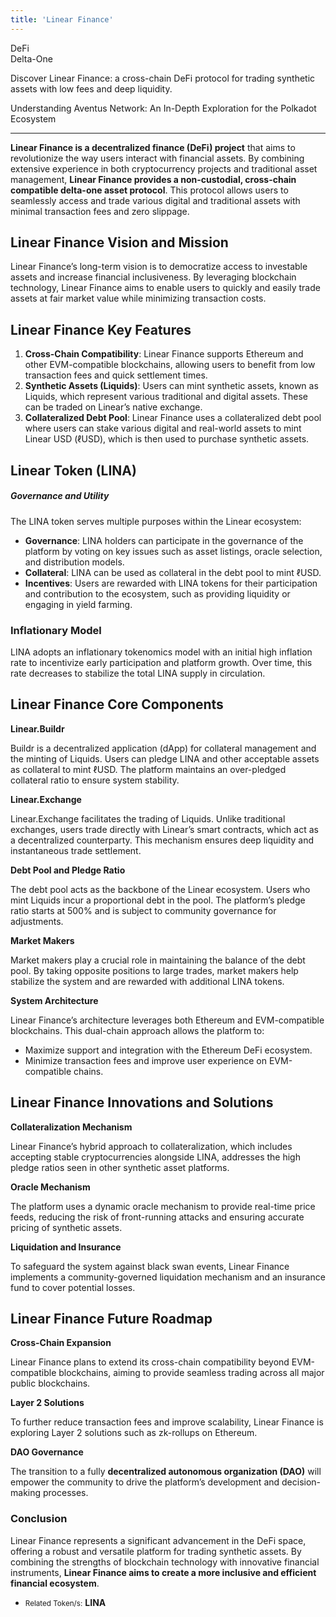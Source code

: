 ```yaml
---
title: 'Linear Finance'
---
```

DeFi  
 Delta-One  

Discover Linear Finance: a cross-chain DeFi protocol for trading synthetic assets with low fees and deep liquidity.

Understanding Aventus Network: An In-Depth Exploration for the Polkadot Ecosystem  

------------------------------------------------------------------------------------

**Linear Finance is a decentralized finance (DeFi) project** that aims to revolutionize the way users interact with financial assets. By combining extensive experience in both cryptocurrency projects and traditional asset management, **Linear Finance provides a non-custodial, cross-chain compatible delta-one asset protocol**. This protocol allows users to seamlessly access and trade various digital and traditional assets with minimal transaction fees and zero slippage.

Linear Finance **Vision and Mission**
-------------------------------------

Linear Finance’s long-term vision is to democratize access to investable assets and increase financial inclusiveness. By leveraging blockchain technology, Linear Finance aims to enable users to quickly and easily trade assets at fair market value while minimizing transaction costs.

Linear Finance Key Features
---------------------------

1. **Cross-Chain Compatibility**: Linear Finance supports Ethereum and other EVM-compatible blockchains, allowing users to benefit from low transaction fees and quick settlement times.
2. **Synthetic Assets (Liquids)**: Users can mint synthetic assets, known as Liquids, which represent various traditional and digital assets. These can be traded on Linear’s native exchange.
3. **Collateralized Debt Pool**: Linear Finance uses a collateralized debt pool where users can stake various digital and real-world assets to mint Linear USD (ℓUSD), which is then used to purchase synthetic assets.

Linear Token (LINA)
-------------------

##### Governance and Utility

The LINA token serves multiple purposes within the Linear ecosystem:

- **Governance**: LINA holders can participate in the governance of the platform by voting on key issues such as asset listings, oracle selection, and distribution models.
- **Collateral**: LINA can be used as collateral in the debt pool to mint ℓUSD.
- **Incentives**: Users are rewarded with LINA tokens for their participation and contribution to the ecosystem, such as providing liquidity or engaging in yield farming.

### Inflationary Model

LINA adopts an inflationary tokenomics model with an initial high inflation rate to incentivize early participation and platform growth. Over time, this rate decreases to stabilize the total LINA supply in circulation.

Linear Finance Core Components
------------------------------

**Linear.Buildr**

Buildr is a decentralized application (dApp) for collateral management and the minting of Liquids. Users can pledge LINA and other acceptable assets as collateral to mint ℓUSD. The platform maintains an over-pledged collateral ratio to ensure system stability.

**Linear.Exchange**

Linear.Exchange facilitates the trading of Liquids. Unlike traditional exchanges, users trade directly with Linear’s smart contracts, which act as a decentralized counterparty. This mechanism ensures deep liquidity and instantaneous trade settlement.

**Debt Pool and Pledge Ratio**

The debt pool acts as the backbone of the Linear ecosystem. Users who mint Liquids incur a proportional debt in the pool. The platform’s pledge ratio starts at 500% and is subject to community governance for adjustments.

**Market Makers**

Market makers play a crucial role in maintaining the balance of the debt pool. By taking opposite positions to large trades, market makers help stabilize the system and are rewarded with additional LINA tokens.

**System Architecture**

Linear Finance’s architecture leverages both Ethereum and EVM-compatible blockchains. This dual-chain approach allows the platform to:

- Maximize support and integration with the Ethereum DeFi ecosystem.
- Minimize transaction fees and improve user experience on EVM-compatible chains.

Linear Finance Innovations and Solutions
----------------------------------------

**Collateralization Mechanism**

Linear Finance’s hybrid approach to collateralization, which includes accepting stable cryptocurrencies alongside LINA, addresses the high pledge ratios seen in other synthetic asset platforms.

**Oracle Mechanism**

The platform uses a dynamic oracle mechanism to provide real-time price feeds, reducing the risk of front-running attacks and ensuring accurate pricing of synthetic assets.

**Liquidation and Insurance**

To safeguard the system against black swan events, Linear Finance implements a community-governed liquidation mechanism and an insurance fund to cover potential losses.

Linear Finance Future Roadmap
-----------------------------

**Cross-Chain Expansion**

Linear Finance plans to extend its cross-chain compatibility beyond EVM-compatible blockchains, aiming to provide seamless trading across all major public blockchains.

**Layer 2 Solutions**

To further reduce transaction fees and improve scalability, Linear Finance is exploring Layer 2 solutions such as zk-rollups on Ethereum.

**DAO Governance**

The transition to a fully **decentralized autonomous organization (DAO)** will empower the community to drive the platform’s development and decision-making processes.

### Conclusion

Linear Finance represents a significant advancement in the DeFi space, offering a robust and versatile platform for trading synthetic assets. By combining the strengths of blockchain technology with innovative financial instruments, **Linear Finance aims to create a more inclusive and efficient financial ecosystem**.

- <small>Related Token/s:</small> **LINA**
